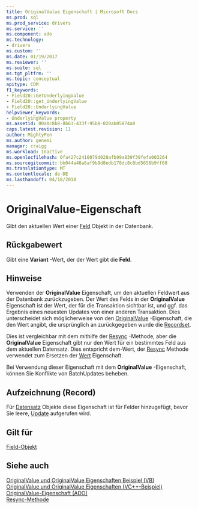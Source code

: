 ```yaml
---
title: OriginalValue Eigenschaft | Microsoft Docs
ms.prod: sql
ms.prod_service: drivers
ms.service: ''
ms.component: ado
ms.technology:
- drivers
ms.custom: ''
ms.date: 01/19/2017
ms.reviewer: ''
ms.suite: sql
ms.tgt_pltfrm: ''
ms.topic: conceptual
apitype: COM
f1_keywords:
- Field20::GetUnderlyingValue
- Field20::get_UnderlyingValue
- Field20::UnderlyingValue
helpviewer_keywords:
- UnderlyingValue property
ms.assetid: 00a0c8b8-8b63-433f-95b8-020ab05874a0
caps.latest.revision: 11
author: MightyPen
ms.author: genemi
manager: craigg
ms.workload: Inactive
ms.openlocfilehash: 0fa427c2410079d028afb99a839f39fefa003264
ms.sourcegitcommit: bb044a48a6af9b9d8edb178dc8c8bd5658b9ff68
ms.translationtype: MT
ms.contentlocale: de-DE
ms.lasthandoff: 04/18/2018
---
```

# <a name="underlyingvalue-property"></a>OriginalValue-Eigenschaft
Gibt den aktuellen Wert einer [Feld](../../../ado/reference/ado-api/field-object.md) Objekt in der Datenbank.  
  
## <a name="return-value"></a>Rückgabewert  
 Gibt eine **Variant** -Wert, der der Wert gibt die **Feld**.  
  
## <a name="remarks"></a>Hinweise  
 Verwenden der **OriginalValue** Eigenschaft, um den aktuellen Feldwert aus der Datenbank zurückzugeben. Der Wert des Felds in der **OriginalValue** Eigenschaft ist der Wert, der für die Transaktion sichtbar ist, und ggf. das Ergebnis eines neuesten Updates von einer anderen Transaktion. Dies unterscheidet sich möglicherweise von den [OriginalValue](../../../ado/reference/ado-api/originalvalue-property-ado.md) -Eigenschaft, die den Wert angibt, die ursprünglich an zurückgegeben wurde die [Recordset](../../../ado/reference/ado-api/recordset-object-ado.md).  
  
 Dies ist vergleichbar mit dem mithilfe der [Resync](../../../ado/reference/ado-api/resync-method.md) -Methode, aber die **OriginalValue** Eigenschaft gibt nur den Wert für ein bestimmtes Feld aus dem aktuellen Datensatz. Dies entspricht dem-Wert, der [Resync](../../../ado/reference/ado-api/resync-method.md) Methode verwendet zum Ersetzen der [Wert](../../../ado/reference/ado-api/value-property-ado.md) Eigenschaft.  
  
 Bei Verwendung dieser Eigenschaft mit dem **OriginalValue** -Eigenschaft, können Sie Konflikte von BatchUpdates beheben.  
  
## <a name="record"></a>Aufzeichnung (Record)  
 Für [Datensatz](../../../ado/reference/ado-api/record-object-ado.md) Objekte diese Eigenschaft ist für Felder hinzugefügt, bevor Sie leere, [Update](../../../ado/reference/ado-api/update-method.md) aufgerufen wird.  
  
## <a name="applies-to"></a>Gilt für  
 [Field-Objekt](../../../ado/reference/ado-api/field-object.md)  
  
## <a name="see-also"></a>Siehe auch  
 [OriginalValue und OriginalValue Eigenschaften Beispiel (VB)](../../../ado/reference/ado-api/originalvalue-and-underlyingvalue-properties-example-vb.md)   
 [OriginalValue und OriginalValue Eigenschaften (VC++-Beispiel)](../../../ado/reference/ado-api/originalvalue-and-underlyingvalue-properties-example-vc.md)   
 [OriginalValue-Eigenschaft (ADO)](../../../ado/reference/ado-api/originalvalue-property-ado.md)   
 [Resync-Methode](../../../ado/reference/ado-api/resync-method.md)
